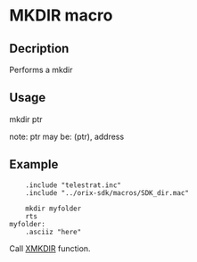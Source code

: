 # MKDIR macro

## Decription

Performs a mkdir

## Usage

mkdir ptr

note:
 ptr may be: (ptr), address

## Example

```ca65
    .include "telestrat.inc"
    .include "../orix-sdk/macros/SDK_dir.mac"

    mkdir myfolder
    rts
myfolder:
    .asciiz "here"
```

Call [XMKDIR](../../../kernel/primitives/xmkdir/) function.
